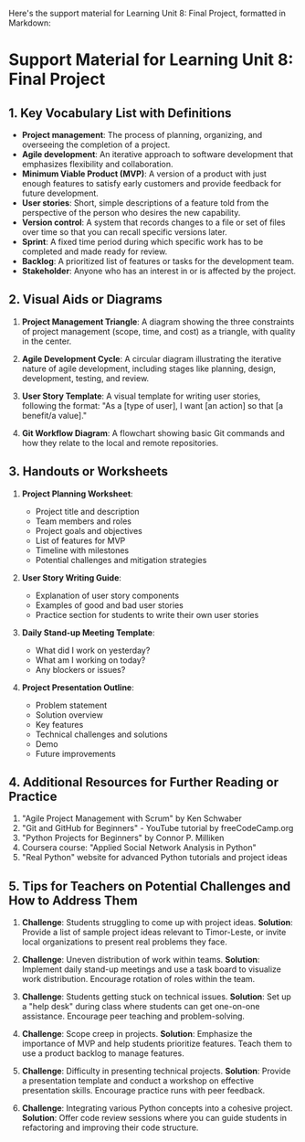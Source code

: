 Here's the support material for Learning Unit 8: Final Project, formatted in Markdown:

# Support Material for Learning Unit 8: Final Project

## 1. Key Vocabulary List with Definitions

- **Project management**: The process of planning, organizing, and overseeing the completion of a project.
- **Agile development**: An iterative approach to software development that emphasizes flexibility and collaboration.
- **Minimum Viable Product (MVP)**: A version of a product with just enough features to satisfy early customers and provide feedback for future development.
- **User stories**: Short, simple descriptions of a feature told from the perspective of the person who desires the new capability.
- **Version control**: A system that records changes to a file or set of files over time so that you can recall specific versions later.
- **Sprint**: A fixed time period during which specific work has to be completed and made ready for review.
- **Backlog**: A prioritized list of features or tasks for the development team.
- **Stakeholder**: Anyone who has an interest in or is affected by the project.

## 2. Visual Aids or Diagrams

1. **Project Management Triangle**: A diagram showing the three constraints of project management (scope, time, and cost) as a triangle, with quality in the center.

2. **Agile Development Cycle**: A circular diagram illustrating the iterative nature of agile development, including stages like planning, design, development, testing, and review.

3. **User Story Template**: A visual template for writing user stories, following the format: "As a [type of user], I want [an action] so that [a benefit/a value]."

4. **Git Workflow Diagram**: A flowchart showing basic Git commands and how they relate to the local and remote repositories.

## 3. Handouts or Worksheets

1. **Project Planning Worksheet**: 
   - Project title and description
   - Team members and roles
   - Project goals and objectives
   - List of features for MVP
   - Timeline with milestones
   - Potential challenges and mitigation strategies

2. **User Story Writing Guide**:
   - Explanation of user story components
   - Examples of good and bad user stories
   - Practice section for students to write their own user stories

3. **Daily Stand-up Meeting Template**:
   - What did I work on yesterday?
   - What am I working on today?
   - Any blockers or issues?

4. **Project Presentation Outline**:
   - Problem statement
   - Solution overview
   - Key features
   - Technical challenges and solutions
   - Demo
   - Future improvements

## 4. Additional Resources for Further Reading or Practice

1. "Agile Project Management with Scrum" by Ken Schwaber
2. "Git and GitHub for Beginners" - YouTube tutorial by freeCodeCamp.org
3. "Python Projects for Beginners" by Connor P. Milliken
4. Coursera course: "Applied Social Network Analysis in Python"
5. "Real Python" website for advanced Python tutorials and project ideas

## 5. Tips for Teachers on Potential Challenges and How to Address Them

1. **Challenge**: Students struggling to come up with project ideas.
   **Solution**: Provide a list of sample project ideas relevant to Timor-Leste, or invite local organizations to present real problems they face.

2. **Challenge**: Uneven distribution of work within teams.
   **Solution**: Implement daily stand-up meetings and use a task board to visualize work distribution. Encourage rotation of roles within the team.

3. **Challenge**: Students getting stuck on technical issues.
   **Solution**: Set up a "help desk" during class where students can get one-on-one assistance. Encourage peer teaching and problem-solving.

4. **Challenge**: Scope creep in projects.
   **Solution**: Emphasize the importance of MVP and help students prioritize features. Teach them to use a product backlog to manage features.

5. **Challenge**: Difficulty in presenting technical projects.
   **Solution**: Provide a presentation template and conduct a workshop on effective presentation skills. Encourage practice runs with peer feedback.

6. **Challenge**: Integrating various Python concepts into a cohesive project.
   **Solution**: Offer code review sessions where you can guide students in refactoring and improving their code structure.